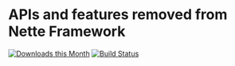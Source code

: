 APIs and features removed from Nette Framework
==============================================

[![Downloads this Month](https://img.shields.io/packagist/dm/nette/deprecated.svg)](https://packagist.org/packages/nette/deprecated)
[![Build Status](https://travis-ci.org/nette/deprecated.svg?branch=v2.2)](https://travis-ci.org/nette/deprecated)
